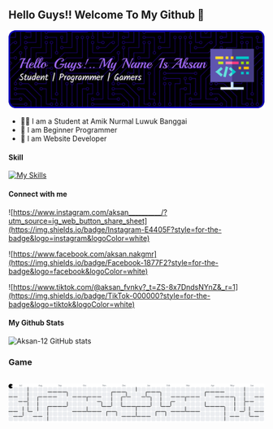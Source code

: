 ## Hello Guys!! Welcome To My Github 👋

![Aksan-12](img/github-header-image..png)

<!--
**Aksan-12/Aksan-12** is a ✨ _special_ ✨ repository because its `README.md` (this file) appears on your GitHub profile.

Here are some ideas to get you started:

- 🔭 I’m currently working on ...
- 🌱 I’m currently learning ...
- 👯 I’m looking to collaborate on ...
- 🤔 I’m looking for help with ...
- 💬 Ask me about ...
- 📫 How to reach me: ...
- 😄 Pronouns: ...
- ⚡ Fun fact: ...
-->

- 🧑‍🎓 I am a Student at Amik Nurmal Luwuk Banggai
- 🌱 I am Beginner Programmer
- 🌱 I am Website Developer

#### Skill

[![My Skills](https://skillicons.dev/icons?i=php,py,nodejs,mysql,bootstrap,flask,laravel&theme=dark)](https://skillicons.dev)

#### Connect with me

![https://www.instagram.com/aksan__________/?utm_source=ig_web_button_share_sheet](https://img.shields.io/badge/Instagram-E4405F?style=for-the-badge&logo=instagram&logoColor=white)

![https://www.facebook.com/aksan.nakgmr](https://img.shields.io/badge/Facebook-1877F2?style=for-the-badge&logo=facebook&logoColor=white)

![https://www.tiktok.com/@aksan_fvnky?_t=ZS-8x7DndsNYnZ&_r=1](https://img.shields.io/badge/TikTok-000000?style=for-the-badge&logo=tiktok&logoColor=white)

#### My Github Stats

![Aksan-12 GitHub stats](https://github-readme-stats.vercel.app/api?username=Aksan-12&show_icons=true&theme=dark)

### Game

<br clear="both">

<picture>
  <source media="(prefers-color-scheme: dark)" srcset="https://raw.githubusercontent.com/Aksan-12/Aksan-12/output/pacman-contribution-graph-dark.svg">
  <source media="(prefers-color-scheme: light)" srcset="https://raw.githubusercontent.com/Aksan-12/Aksan-12/output/pacman-contribution-graph.svg">
  <img alt="pacman contribution graph" src="https://raw.githubusercontent.com/Aksan-12/Aksan-12/output/pacman-contribution-graph.svg">
</picture>

###
